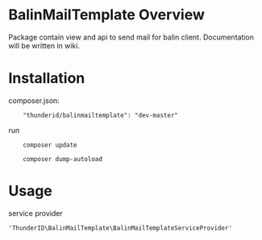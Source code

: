 # BalinMailTemplate Overview

Package contain view and api to send mail for balin client. Documentation will be written in wiki.

# Installation

composer.json:
```
	"thunderid/balinmailtemplate": "dev-master"
```

run
```
	composer update
```

```
	composer dump-autoload
```

# Usage

service provider
```
'ThunderID\BalinMailTemplate\BalinMailTemplateServiceProvider'
```
